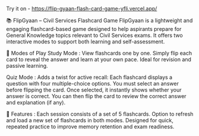 Try it on - https://flip-gyaan-flash-card-game-yfli.vercel.app/

📚 FlipGyaan – Civil Services Flashcard Game
FlipGyaan is a lightweight and engaging flashcard-based game designed to help aspirants prepare for General Knowledge topics relevant to Civil Services exams. It offers two interactive modes to support both learning and self-assessment.

🔹 Modes of Play
 Study Mode : 
      View flashcards one by one. Simply flip each card to reveal the answer and learn at your own pace. Ideal for revision and passive learning.

 Quiz Mode :
      Adds a twist for active recall:
        Each flashcard displays a question with four multiple-choice options.
        You must select an answer before flipping the card.
        Once selected, it instantly shows whether your answer is correct.
        You can then flip the card to review the correct answer and explanation (if any).

🔁 Features : 
       Each session consists of a set of 5 flashcards.
       Option to refresh and load a new set of flashcards in both modes.
       Designed for quick, repeated practice to improve memory retention and exam readiness.
